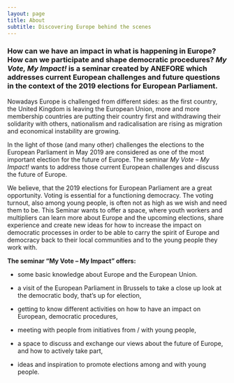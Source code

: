 ```yaml
---
layout: page
title: About
subtitle: Discovering Europe behind the scenes
---
```


### How can we have an impact in what is happening in Europe? How can we participate and shape democratic procedures? _My Vote, My Impact!_ is a seminar created by ANEFORE which addresses current European challenges and future questions in the context of the 2019 elections for European Parliament.

Nowadays Europe is challenged from different sides: as the first country, the United Kingdom is leaving the European Union, more and more membership countries are putting their country first and withdrawing their solidarity with others, nationalism and radicalisation are rising as migration and economical instability are growing.

In the light of those (and many other) challenges the elections to the European Parliament in May 2019 are considered as one of the most important election for the future of Europe. The seminar _My Vote – My Impact!_ wants to address those current European challenges and discuss the future of Europe.

We believe, that the 2019 elections for European Parliament are a great opportunity. Voting is essential for a functioning democracy. The voting turnout, also among young people, is often not as high as we wish and need them to be. This Seminar wants to offer a space, where youth workers and multipliers can learn more about Europe and the upcoming elections, share experience and create new ideas for how to increase the impact on democratic processes in order to be able to carry the spirit of Europe and democracy back to their local communities and to the young people they work with.

__The seminar “My Vote – My Impact” offers:__

- some basic knowledge about Europe and the European Union.

- a visit of the European Parliament in Brussels to take a close up look at the democratic body, that’s up for election,

- getting to know different activities on how to have an impact on European, democratic procedures,

- meeting with people from initiatives from / with young people,

- a space to discuss and exchange our views about the future of Europe, and how to actively take part,

- ideas and inspiration to promote elections among and with young people.
